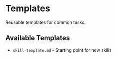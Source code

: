 # Templates

Reusable templates for common tasks.

## Available Templates

- `skill-template.md` - Starting point for new skills
